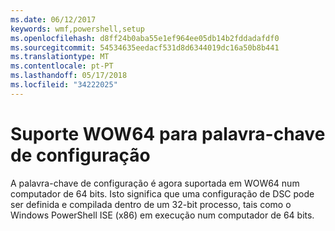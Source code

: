 ```yaml
---
ms.date: 06/12/2017
keywords: wmf,powershell,setup
ms.openlocfilehash: d8ff24b0aba55e1ef964ee05db14b2fddadafdf0
ms.sourcegitcommit: 54534635eedacf531d8d6344019dc16a50b8b441
ms.translationtype: MT
ms.contentlocale: pt-PT
ms.lasthandoff: 05/17/2018
ms.locfileid: "34222025"
---
```

# <a name="wow64-support-for-configuration-keyword"></a>Suporte WOW64 para palavra-chave de configuração

A palavra-chave de configuração é agora suportada em WOW64 num computador de 64 bits. Isto significa que uma configuração de DSC pode ser definida e compilada dentro de um 32-bit processo, tais como o Windows PowerShell ISE (x86) em execução num computador de 64 bits.
